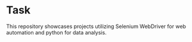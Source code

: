 # Task
This repository showcases projects utilizing Selenium WebDriver for web automation and python for data analysis.
